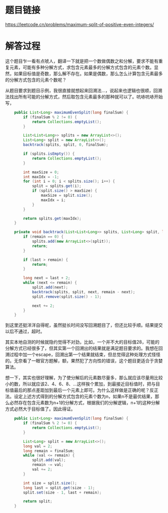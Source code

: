 # 题目链接
https://leetcode.cn/problems/maximum-split-of-positive-even-integers/

# 解答过程
这个题目乍一看有点唬人，翻译一下就是把一个数做偶数之和分解，要求不能有重复元素，可能有多种分解方式，求包含元素最多的分解方式包含的元素个数。显然，如果目标值是奇数，那么解不存在。如果是偶数，那么怎么计算包含元素最多的分解方式包含的元素个数呢？

从题目要求到题目示例，我很直接就想起来回溯法...，说起来也逻辑也很顺，回溯法找出所有可能的分解方式，然后取包含元素最多的那种就可以了。吭哧吭哧开始写，

```java
	public List<Long> maximumEvenSplit(long finalSum) {
		if (finalSum % 2 != 0) {
			return Collections.emptyList();
		}

		List<List<Long>> splits = new ArrayList<>();
		List<Long> split = new ArrayList<>();
		backtrack(splits, split, 0, finalSum);

		if (splits.isEmpty()) {
			return Collections.emptyList();
		}

		int maxSize = 0;
		int maxIdx = -1;
		for (int i = 0; i < splits.size(); i++) {
			split = splits.get(i);
			if (split.size() > maxSize) {
				maxSize = split.size();
				maxIdx = i;
			}
		}

		return splits.get(maxIdx);
	}

	private void backtrack(List<List<Long>> splits, List<Long> split, long last, long remain) {
		if (remain == 0) {
			splits.add(new ArrayList<>(split));
			return;
		}

		if (last > remain) {
			return;
		}

		long next = last + 2;
		while (next <= remain) {
			split.add(next);
			backtrack(splits, split, next, remain - next);
			split.remove(split.size() - 1);

			next += 2;
		}
	}
```

到这里还挺洋洋自得呢，虽然挺长时间没写回溯题目了，但还比较手顺。结果提交以后不通过，超时。

其实本地自测的时候就隐约觉得不对劲，比如，一个并不大的目标值28，可能的分解方式已经很多了，但其实第一个回溯出的结果就是满足题目要求的。我想在回溯过程中加一个escape，回溯出第一个结果就结束，但总觉得这种处理方式怪怪的。无奈看了一眼官方题解，额，果然犯了方向性的错误，这个题目更适合于贪婪算法。

想一下，其实也很好理解，为了使分解后的元素数尽量多，那么就应该尽量用比较小的数，所以就应该2、4、6、8、...这样挨个累加，到最接近目标值时，把与目标值最后的那点差距加到最后一个元素上即可。为什么这样做是正确的呢？反正法。设定上述方式得到的分解方式包含的元素个数为n，如果n不是最优结果，那么必然存在包含元素数为n+1的分解方式，根据我们的分解逻辑，n+1的这种分解方式必然大于目标值了。因此得证。

```java
	public List<Long> maximumEvenSplit(long finalSum) {
		if (finalSum % 2 != 0) {
			return Collections.emptyList();
		}

		List<Long> split = new ArrayList<>();
		long val = 2;
		long remain = finalSum;
		while (val <= remain) {
			split.add(val);
			remain -= val;
			val += 2;
		}

		int size = split.size();
		long last = split.get(size - 1);
		split.set(size - 1, last + remain);

		return split;
	}
```